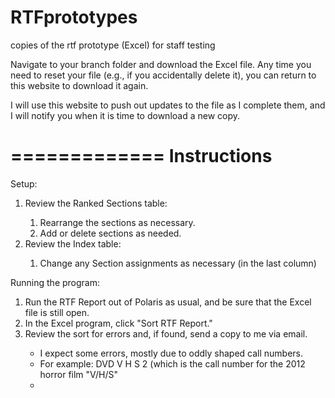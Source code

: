 RTFprototypes
=============

copies of the rtf prototype (Excel) for staff testing

Navigate to your branch folder and download the Excel file. Any time you need to reset your file (e.g., if you accidentally delete it), you can return to this website to download it again.

I will use this website to push out updates to the file as I complete them, and I will notify you when it is time to download a new copy. 

=============
Instructions
=============
Setup:
<p>
<ol>
<li>Review the Ranked Sections table:</li>
    <ol>
    <li>Rearrange the sections as necessary.</li>
    <li>Add or delete sections as needed.</li>
    </ol>
<li>Review the Index table:</li>
<ol>
<li>Change any Section assignments as necessary (in the last column)</li>
</ol>
</ol>
<p>
Running the program:
<ol>
<li>Run the RTF Report out of Polaris as usual, and be sure that the Excel file is still open. </li>
<li>In the Excel program, click "Sort RTF Report."</li>
<li>Review the sort for errors and, if found, send a copy to me via email.</li>
    <ul>
    <li>I expect some errors, mostly due to oddly shaped call numbers.</li>
    <li>For example: DVD V H S 2 (which is the call number for the 2012 horror film "V/H/S"<li>
    </ul>
</ol>


